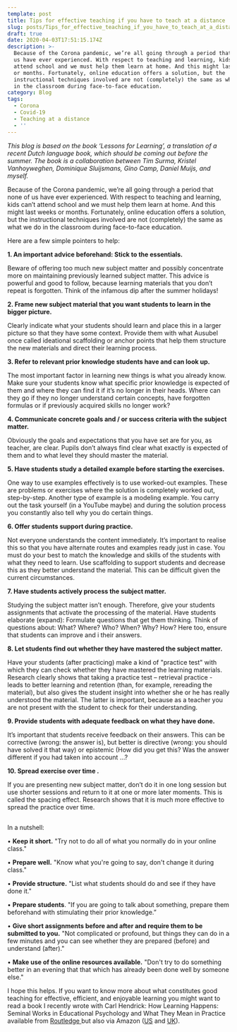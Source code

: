 ```yaml
---
template: post
title: Tips for effective teaching if you have to teach at a distance
slug: posts/Tips_for_effective_teaching_if_you_have_to_teach_at_a_distance
draft: true
date: 2020-04-03T17:51:15.174Z
description: >-
  Because of the Corona pandemic, we’re all going through a period that none of
  us have ever experienced. With respect to teaching and learning, kids can’t
  attend school and we must help them learn at home. And this might last weeks
  or months. Fortunately, online education offers a solution, but the
  instructional techniques involved are not (completely) the same as what we do
  in the classroom during face-to-face education.
category: Blog
tags:
  - Corona
  - Covid-19
  - Teaching at a distance
  - ''
---
```

_This blog is based on the book ‘Lessons for Learning’, a translation of a recent Dutch language book, which should be coming out before the summer. The book is a collaboration between Tim Surma, Kristel Vanhoyweghen, Dominique Sluijsmans, Gino Camp, Daniel Muijs, and myself._ 



Because of the Corona pandemic, we’re all going through a period that none of us have ever experienced. With respect to teaching and learning, kids can’t attend school and we must help them learn at home. And this might last weeks or months. Fortunately, online education offers a solution, but the instructional techniques involved are not (completely) the same as what we do in the classroom during face-to-face education. 

Here are a few simple pointers to help:

**1.	An important advice beforehand: Stick to the essentials.**

Beware of offering too much new subject matter and possibly concentrate more on maintaining previously learned subject matter. This advice is powerful and good to follow, because learning materials that you don’t repeat is forgotten. Think of the infamous dip after the summer holidays!

**2.	Frame new subject material that you want students to learn in the bigger picture.**

Clearly indicate what your students should learn and place this in a larger picture so that they have some context. Provide them with what Ausubel once called ideational scaffolding or anchor points that help them structure the new materials and direct their learning process.

**3.	Refer to relevant prior knowledge students have and can look up.**

The most important factor in learning new things is what you already know. Make sure your students know what specific prior knowledge is expected of them and where they can find it if it’s no longer in their heads. Where can they go if they no longer understand certain concepts, have forgotten formulas or if previously acquired skills no longer work?

**4.	Communicate concrete goals and / or success criteria with the subject matter.**

Obviously the goals and expectations that you have set are for you, as teacher, are clear. Pupils don’t always find clear what exactly is expected of them and to what level they should master the material.

**5.	Have students study a detailed example before starting the exercises.**

One way to use examples effectively is to use worked-out examples. These are problems or exercises where the solution is completely worked out, step-by-step. Another type of example is a modeling example. You carry out the task yourself (in a YouTube maybe) and during the solution process you constantly also tell why you do certain things.

**6.	Offer students support during practice.**

Not everyone understands the content immediately. It’s important to realise this so that you have alternate routes and examples ready just in case. You must do your best to match the knowledge and skills of the students with what they need to learn. Use scaffolding to support students and decrease this as they better understand the material. This can be difficult given the current circumstances.

**7.	Have students actively process the subject matter.**

Studying the subject matter isn’t enough. Therefore, give your students assignments that activate the processing of the material. Have students elaborate (expand): Formulate questions that get them thinking. Think of questions about: What? Where? Who? When? Why? How? Here too, ensure that students can improve and i their answers.

**8.	Let students find out whether they have mastered the subject matter.**

Have your students (after practicing) make a kind of "practice test" with which they can check whether they have mastered the learning materials. Research clearly shows that taking a practice test – retrieval practice - leads to better learning and retention (than, for example, rereading the material), but also gives the student insight into whether she or he has really understood the material. The latter is important, because as a teacher you are not present with the student to check for their understanding.

**9.	Provide students with adequate feedback on what they have done.**

It’s important that students receive feedback on their answers. This can be corrective (wrong: the answer is), but better is directive (wrong: you should have solved it that way) or epistemic (How did you get this? Was the answer different if you had taken into account ...?

**10.	Spread exercise over time.**

If you are presenting new subject matter, don’t do it in one long session but use shorter sessions and return to it at one or more later moments. This is called the spacing effect. Research shows that it is much more effective to spread the practice over time.

## In a nutshell:

• **Keep it short.** "Try not to do all of what you normally do in your online class."

• **Prepare well.** "Know what you're going to say, don't change it during class."

• **Provide structure.** "List what students should do and see if they have done it."

• **Prepare students**. "If you are going to talk about something, prepare them beforehand with stimulating their prior knowledge.”

• **Give short assignments before and after and require them to be submitted to you.** "Not complicated or profound, but things they can do in a few minutes and you can see whether they are prepared (before) and understand (after)."

• **Make use of the online resources available.** "Don't try to do something better in an evening that that which has already been done well by someone else."



I hope this helps. If you want to know more about what constitutes good teaching for effective, efficient, and enjoyable learning you might want to read a book I recently wrote with Carl Hendrick: How Learning Happens: Seminal Works in Educational Psychology and What They Mean in Practice available from [Routledge ](https://www.routledge.com/How-Learning-Happens-Seminal-Works-in-Educational-Psychology-and-What/Kirschner-Hendrick/p/book/9780367184575)but also via Amazon ([US](https://www.amazon.com/How-Learning-Happens-Paul-Kirschner-dp-0367184575/dp/0367184575/ref=mt_paperback?_encoding=UTF8&me=&qid=) and [UK](https://www.amazon.co.uk/s?k=how+learning+happens+by+paul+kirschner+%26+carl+hendrick&crid=QMV9XYK7T86V&sprefix=how+learn%2Caps%2C148&ref=nb_sb_ss_i_5_9)).
